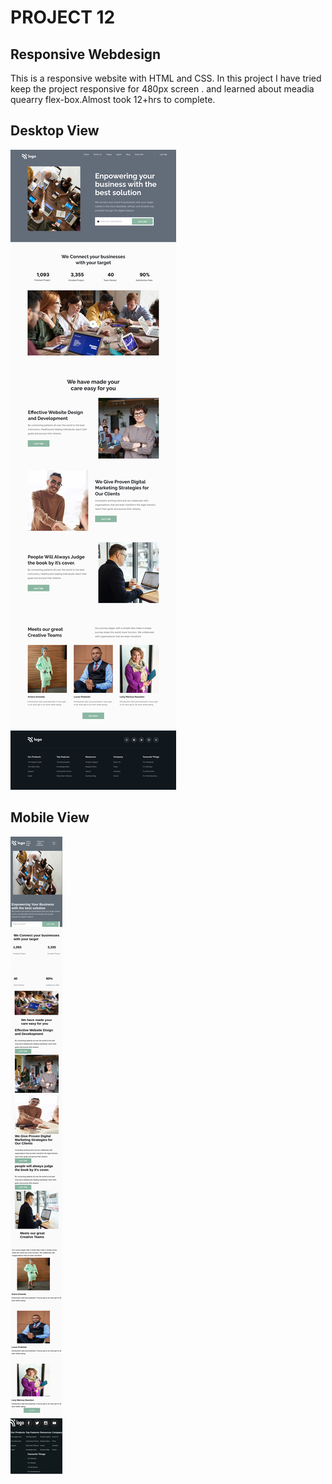 # PROJECT  12
## Responsive Webdesign

This is a responsive website with HTML and CSS.
In this project I have tried keep the project responsive for 480px screen . and learned about meadia quearry flex-box.Almost took 12+hrs to complete.
  

## Desktop View

![image](/12.png)

## Mobile View

![image](/Project-12.png)